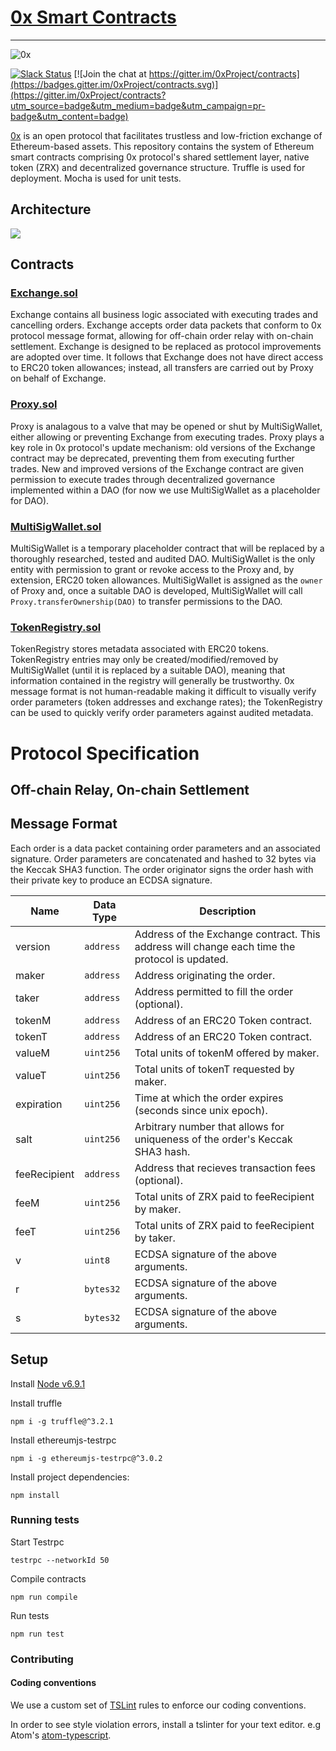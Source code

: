# [0x Smart Contracts](https://0xProject.com)
---

![0x](https://github.com/0xProject/0xProject.github.io/blob/master/img/logo/logo50.png)

[![Slack Status](http://slack.0xProject.com/badge.svg)](http://slack.0xProject.com)
[![Join the chat at https://gitter.im/0xProject/contracts](https://badges.gitter.im/0xProject/contracts.svg)](https://gitter.im/0xProject/contracts?utm_source=badge&utm_medium=badge&utm_campaign=pr-badge&utm_content=badge)

[0x](https://0xProject.com) is an open protocol that facilitates trustless and low-friction exchange of Ethereum-based assets. This repository contains the system of Ethereum smart contracts comprising 0x protocol's shared settlement layer, native token (ZRX) and decentralized governance structure. Truffle is used for deployment. Mocha is used for unit tests.

## Architecture

<img src="https://docs.google.com/drawings/d/18BvwiMAJhQ8g_LQ5sLagnfLh3UzVlmTcIrDBdCSLxo0/pub?w=1002&h=548" />

## Contracts

### [Exchange.sol](https://github.com/0xProject/contracts/tree/master/contracts/Exchange.sol)
Exchange contains all business logic associated with executing trades and cancelling orders. Exchange accepts order data packets that conform to 0x protocol message format, allowing for off-chain order relay with on-chain settlement. Exchange is designed to be replaced as protocol improvements are adopted over time. It follows that Exchange does not have direct access to ERC20 token allowances; instead, all transfers are carried out by Proxy on behalf of Exchange.

### [Proxy.sol](https://github.com/0xProject/contracts/tree/master/contracts/Proxy.sol)
Proxy is analagous to a valve that may be opened or shut by MultiSigWallet, either allowing or preventing Exchange from executing trades. Proxy plays a key role in 0x protocol's update mechanism: old versions of the Exchange contract may be deprecated, preventing them from executing further trades. New and improved versions of the Exchange contract are given permission to execute trades through decentralized governance implemented within a DAO (for now we use MultiSigWallet as a placeholder for DAO).

### [MultiSigWallet.sol](https://github.com/0xProject/contracts/tree/master/contracts/MultiSigWallet.sol)
MultiSigWallet is a temporary placeholder contract that will be replaced by a thoroughly researched, tested and audited DAO. MultiSigWallet is the only entity with permission to grant or revoke access to the Proxy and, by extension, ERC20 token allowances. MultiSigWallet is assigned as the `owner` of Proxy and, once a suitable DAO is developed, MultiSigWallet will call `Proxy.transferOwnership(DAO)` to transfer permissions to the DAO.

### [TokenRegistry.sol](https://github.com/0xProject/contracts/tree/master/contracts/TokenRegistry.sol)
TokenRegistry stores metadata associated with ERC20 tokens. TokenRegistry entries may only be created/modified/removed by MultiSigWallet (until it is replaced by a suitable DAO), meaning that information contained in the registry will generally be trustworthy. 0x message format is not human-readable making it difficult to visually verify order parameters (token addresses and exchange rates); the TokenRegistry can be used to quickly verify order parameters against audited metadata.

# Protocol Specification

## Off-chain Relay, On-chain Settlement

## Message Format

Each order is a data packet containing order parameters and an associated signature. Order parameters are concatenated and hashed to 32 bytes via the Keccak SHA3 function. The order originator signs the order hash with their private key to produce an ECDSA signature.

Name | Data Type | Description
--- | --- | ---
version | `address` | Address of the Exchange contract. This address will change each time the protocol is updated.
maker | `address` | Address originating the order.
taker | `address` | Address permitted to fill the order (optional).
tokenM | `address` | Address of an ERC20 Token contract.
tokenT | `address` | Address of an ERC20 Token contract.
valueM | `uint256` | Total units of tokenM offered by maker.
valueT | `uint256` | Total units of tokenT requested by maker.
expiration | `uint256` | Time at which the order expires (seconds since unix epoch).
salt | `uint256` | Arbitrary number that allows for uniqueness of the order's Keccak SHA3 hash.
feeRecipient | `address` | Address that recieves transaction fees (optional).
feeM | `uint256` | Total units of ZRX paid to feeRecipient by maker.
feeT | `uint256` | Total units of ZRX paid to feeRecipient by taker.
v | `uint8` | ECDSA signature of the above arguments.
r | `bytes32` | ECDSA signature of the above arguments.
s | `bytes32` | ECDSA signature of the above arguments.

## Setup

Install [Node v6.9.1](https://nodejs.org/en/download/releases/)

Install truffle

```
npm i -g truffle@^3.2.1
```

Install ethereumjs-testrpc

```
npm i -g ethereumjs-testrpc@^3.0.2
```

Install project dependencies:

```
npm install
```

### Running tests

Start Testrpc

```
testrpc --networkId 50
```

Compile contracts

```
npm run compile
```

Run tests

```
npm run test
```

### Contributing

#### Coding conventions

We use a custom set of [TSLint](https://palantir.github.io/tslint/) rules to enforce our coding conventions.

In order to see style violation errors, install a tslinter for your text editor. e.g Atom's [atom-typescript](https://atom.io/packages/atom-typescript).
